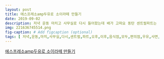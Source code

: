 ```yaml
---
layout: post
title: 에스프레소amp두유로 소이라떼 만들기
date: 2019-09-02
description: 저녁 운동 마치고 사무실로 다시 들어왔는데 배가 고파요 동탄 센트럴파트는 오후 9시 이후에는 음식점이 모두 문을 닫아요 마땅히 땡기는것도 없고 배만 좀 채우자해서 편의점으로 갔지요 우유 
img: 221636745514.png
fig-caption: # Add figcaption (optional)
tags: [ 저녁,운동,마치,사무실,다시,센트럴,파트,오후,이후,음식점,모두,편의점,우유,사면,보고,두유,선택,두유,에스프레소,소이,라떼,커피,자제,오늘,야근,감히,카페인,섭취,얼음,준비,에스프레소,두유,얼음,온스,에스프레소,재료,준비,얼음,두유,얼음,두유,가득,에스프레소,지경,얼음,운동,바로,아주,방법,바로,뚜껑,마저,진짜,아이스,소이,라떼,완성,소이,라떼,두유,우유,라떼,자동,커피,머신,아메리카노,에스프레소,메뉴,자동,커피,머신,카페,메뉴,만들기,하나,예정,기대 ]
---
```

[에스프레소amp두유로 소이라떼 만들기](https://blog.naver.com/eumcoffee?Redirect=Log&logNo=221636745514)